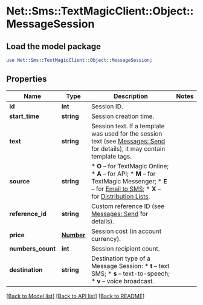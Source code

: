 # Net::Sms::TextMagicClient::Object::MessageSession

## Load the model package
```perl
use Net::Sms::TextMagicClient::Object::MessageSession;
```

## Properties
Name | Type | Description | Notes
------------ | ------------- | ------------- | -------------
**id** | **int** | Session ID. | 
**start_time** | **string** | Session creation time. | 
**text** | **string** | Session text. If a template was used for the session text (see [Messages: Send](https://docs.textmagic.com/#tag/Outbound-Messages) for details), it may contain template tags.  | 
**source** | **string** | *   **O** – for TextMagic Online; *   **A** – for API; *   **M** – for TextMagic Messenger; *   **E** – for [Email to SMS](https://docs.textmagic.com/#tag/Send-Email-to-SMS); *   **X** – for [Distribution Lists](https://docs.textmagic.com/#tag/Distribution-Lists).  | 
**reference_id** | **string** | Custom reference ID (see [Messages: Send](https://docs.textmagic.com/#tag/Send-Email-to-SMS) for details).  | 
**price** | [**Number**](Number.md) | Session cost (in account currency). | 
**numbers_count** | **int** | Session recipient count. | 
**destination** | **string** | Destination type of a Message Session: * **t** – text SMS; * **s** – text-to-speech; * **v** – voice broadcast.  | 

[[Back to Model list]](../README.md#documentation-for-models) [[Back to API list]](../README.md#documentation-for-api-endpoints) [[Back to README]](../README.md)


